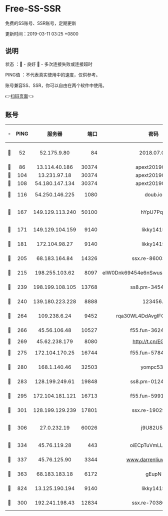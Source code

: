 # Free-SS-SSR

免费的SS账号、SSR账号，定期更新

更新时间：2019-03-11 03:25 +0800

## 说明

状态     ：🙂 - 良好 🙁 - 多次连接失败或连接超时

PING值   ：不代表真实使用中的速度，仅供参考。

账号兼容SS、SSR，你可以自由在两个软件中使用。

👉[扫码页面](https://liesauer.github.io/Free-SS-SSR/)👈

## 账号

|-|PING|服务器|端口|密码|加密方式|区域|
|:----:|:----:|:-----:|-----:|:----:|:----:|:----:|
|🙂|52|52.175.9.80|84|2018.07.07|chacha20-ietf-poly1305|HK|
|🙂|86|13.114.40.186|30374|apext2019006|chacha20|JP|
|🙂|104|13.231.97.18|30374|apext2019006|chacha20|JP|
|🙂|108|54.180.147.134|30374|apext2019006|chacha20|KR|
|🙂|116|54.250.146.225|1080|doub.io|aes-256-cfb|JP|
|🙂|167|149.129.113.240|50100|hYpU7PqP|chacha20-ietf-poly1305|CN|
|🙂|171|149.129.104.159|9140|likky1415|aes-256-cfb|HK|
|🙂|181|172.104.98.27|9140|likky1415|aes-256-cfb|JP|
|🙂|205|68.183.164.84|14326|ssx.re-86003792|aes-256-cfb|US|
|🙂|215|198.255.103.62|8097|eIW0Dnk69454e6nSwuspv9DmS201tQ0D|aes-256-cfb|US|
|🙂|239|198.199.108.105|13768|ss8.pm-34548033|aes-256-cfb|US|
|🙂|240|139.180.223.228|8888|123456..|aes-256-cfb|JP|
|🙂|264|109.238.6.24|9452|rqa30WL4DdAvgIFG6Fs3znzTa|aes-256-cfb|FR|
|🙂|266|45.56.106.48|10527|f55.fun-36242266|aes-256-cfb|US|
|🙂|269|45.62.238.179|8080|http://t.cn/EGJIyrl|rc4-md5|CA|
|🙂|275|172.104.170.25|16744|f55.fun-57847062|aes-256-cfb|SG|
|🙂|280|168.1.140.46|32503|yompc535|aes-256-cfb|AU|
|🙂|283|128.199.249.61|19848|ss8.pm-01244950|aes-256-cfb|SG|
|🙂|295|172.104.181.121|16713|f55.fun-59911969|aes-256-cfb|SG|
|🙂|301|128.199.129.239|17801|ssx.re-19029637|aes-256-cfb|SG|
|🙂|306|27.0.232.19|60026|j9U82U53|xchacha20-ietf-poly1305|HK|
|🙂|334|45.76.119.28|443|oiECpTuVmLLxk4Ts|aes-256-cfb|AU|
|🙂|337|45.76.125.90|3344|www.darrenliuwei.com|aes-256-cfb|AU|
|🙂|363|68.183.183.18|6172|gEupN|aes-256-cfb|SG|
|🙂|824|13.125.190.194|9140|likky1415|aes-256-cfb|KR|
|🙂|300|192.241.198.43|12834|ssx.re-70380369|aes-256-cfb|US|
